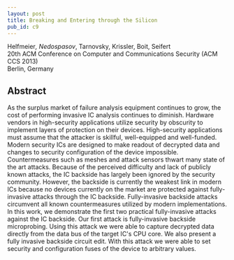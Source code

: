 ```yaml
---
layout: post
title: Breaking and Entering through the Silicon
pub_id: c9
---
```


Helfmeier<sup>*</sup>, Nedospasov<sup>*</sup>, Tarnovsky, Krissler, Boit, Seifert  
20th ACM Conference on Computer and Communications Security (ACM CCS 2013)  
Berlin, Germany


## Abstract

As the surplus market of failure analysis equipment continues to grow, the cost of performing invasive IC analysis continues to diminish.
Hardware vendors in high-security applications utilize security by obscurity to implement layers of protection on their devices.
High-security applications must assume that the attacker is skillful, well-equipped and well-funded.
Modern security ICs are designed to make readout of decrypted data and changes to security configuration of the device impossible.
Countermeasures such as meshes and attack sensors thwart many state of the art attacks.
Because of the perceived difficulty and lack of publicly known attacks, the IC backside has largely been ignored by the security community.
However, the backside is currently the weakest link in modern ICs because no devices currently on the market are protected against fully-invasive attacks through the IC backside.
Fully-invasive backside attacks circumvent all known countermeasures utilized by modern implementations.
In this work, we demonstrate the first two practical fully-invasive attacks against the IC backside.
Our first attack is fully-invasive backside microprobing.
Using this attack we were able to capture decrypted data directly from the data bus of the target IC's CPU core.
We also present a fully invasive backside circuit edit.
With this attack we were able to set security and configuration fuses of the device to arbitrary values.
